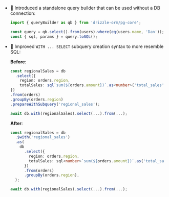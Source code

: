- 🎉 Introduced a standalone query builder that can be used without a DB connection:

  ```ts
  import { queryBuilder as qb } from 'drizzle-orm/pg-core';

  const query = qb.select().from(users).where(eq(users.name, 'Dan'));
  const { sql, params } = query.toSQL();
  ```

- 🎉 Improved `WITH ... SELECT` subquery creation syntax to more resemble SQL:

  **Before**:
  
  ```ts
  const regionalSales = db
    .select({
      region: orders.region,
      totalSales: sql`sum(${orders.amount})`.as<number>('total_sales'),
  })
  .from(orders)
  .groupBy(orders.region)
  .prepareWithSubquery('regional_sales');

  await db.with(regionalSales).select(...).from(...);
  ```

  **After**:
  
  ```ts
  const regionalSales = db
    .$with('regional_sales')
    .as(
      db
        .select({
          region: orders.region,
          totalSales: sql<number>`sum(${orders.amount})`.as('total_sales'),
        })
        .from(orders)
        .groupBy(orders.region),
    );

  await db.with(regionalSales).select(...).from(...);
  ```
